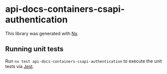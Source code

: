 # api-docs-containers-csapi-authentication

This library was generated with [Nx](https://nx.dev).

## Running unit tests

Run `nx test api-docs-containers-csapi-authentication` to execute the unit tests via [Jest](https://jestjs.io).
